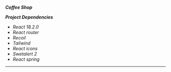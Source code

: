 **_Coffee Shop_**

**_Project Dependencies_**

- _React 18.2.0_
- _React router_
- _Recoil_
- _Tailwind_
- _React icons_
- _Swetalert 2_
- _React spring_

---
